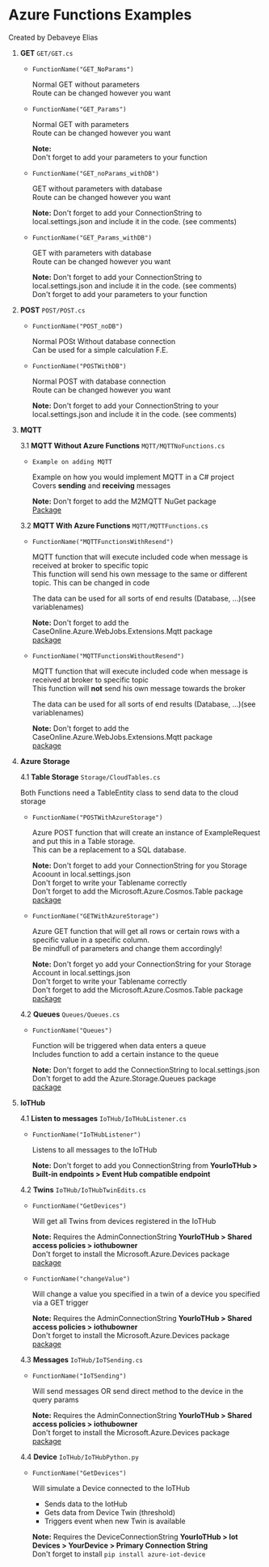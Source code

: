 # Azure Functions Examples
Created by Debaveye Elias

1. **GET** `GET/GET.cs`

	* `FunctionName("GET_NoParams")`

		Normal GET without parameters<br />
		Route can be changed however you want


	* `FunctionName("GET_Params")`

		Normal GET with parameters<br />
		Route can be changed however you want
		
		**Note:**	
		Don't forget to add your parameters to your function


	* `FunctionName("GET_noParams_withDB")`

		GET without parameters with database<br />
		Route can be changed however you want
		
		**Note:**
		Don't forget to add your ConnectionString to local.settings.json and include it in the code. (see comments)


	* `FunctionName("GET_Params_withDB")`

		GET with parameters with database<br />
		Route can be changed however you want

		
		**Note:**
		Don't forget to add your ConnectionString to local.settings.json and include it in the code. (see comments)<br />
		Don't forget to add your parameters to your function
		

2. **POST** `POST/POST.cs`

	* `FunctionName("POST_noDB")`

		Normal POSt Without database connection<br />
		Can be used for a simple calculation F.E.


	* `FunctionName("POSTWithDB")`

		Normal POST with database connection<br />
		Route can be changed however you want
		
		**Note:**
		Don't forget to add your ConnectionString to your local.settings.json and include it in the code. (see comments)


3. **MQTT**

	3.1 **MQTT Without Azure Functions** `MQTT/MQTTNoFunctions.cs`
		
	* `Example on adding MQTT`

		Example on how you would implement MQTT in a C# project<br />
		Covers **sending** and **receiving** messages

		**Note:** Don't forget to add the M2MQTT NuGet package<br />
		[Package](https://www.nuget.org/packages/M2Mqtt/4.3.0?_src=template)


	3.2 **MQTT With Azure Functions** `MQTT/MQTTFunctions.cs`

	* `FunctionName("MQTTFunctionsWithResend")`

		MQTT function that will execute included code when message is received at broker to specific topic<br />
		This function will send his own message to the same or different topic. This can be changed in code

		The data can be used for all sorts of end results (Database, ...)(see variablenames)

		**Note:** Don't forget to add the CaseOnline.Azure.WebJobs.Extensions.Mqtt package<br />
		[package](https://www.nuget.org/packages/CaseOnline.Azure.WebJobs.Extensions.Mqtt/2.1.0?_src=template)


	* `FunctionName("MQTTFunctionsWithoutResend")`

		MQTT function that will execute included code when message is received at broker to specific topic<br/>
		This function will **not** send his own message towards the broker

		The data can be used for all sorts of end results (Database, ...)(see variablenames)

		**Note:** Don't forget to add the CaseOnline.Azure.WebJobs.Extensions.Mqtt package<br />
		[package](https://www.nuget.org/packages/CaseOnline.Azure.WebJobs.Extensions.Mqtt/2.1.0?_src=template)


4. **Azure Storage**
	
	4.1 **Table Storage** `Storage/CloudTables.cs`

	Both Functions need a TableEntity class to send data to the cloud storage

	* `FunctionName("POSTWithAzureStorage")`

		Azure POST function that will create an instance of ExampleRequest and put this in a Table storage.<br />
		This can be a replacement to a SQL database.

		**Note:** Don't forget to add your ConnectionString for you Storage Acoount in local.settings.json<br />
		Don't forget to write your Tablename correctly<br />
		Don't forget to add the Microsoft.Azure.Cosmos.Table package<br />
		[package](https://www.nuget.org/packages/Microsoft.Azure.Cosmos.Table/1.0.8?_src=template)


	* `FunctionName("GETWithAzureStorage")`

		Azure GET function that will get all rows or certain rows with a specific value in a specific column. <br />
		Be mindfull of parameters and change them accordingly!

		**Note:** Don't forget yo add your ConnectionString for your Storage Account in local.settings.json<br />
		Don't forget to write your Tablename correctly<br />
		Don't forget to add the Microsoft.Azure.Cosmos.Table package<br />
		[package](https://www.nuget.org/packages/Microsoft.Azure.Cosmos.Table/1.0.8?_src=template)


	4.2 **Queues** `Queues/Queues.cs`

	* `FunctionName("Queues")`

		Function will be triggered when data enters a queue<br/>
		Includes function to add a certain instance to the queue

		**Note:** Don't forget to add the ConnectionString to local.settings.json<br/>
		Don't forget to add the Azure.Storage.Queues package<br/>
		[package](https://www.nuget.org/packages/Azure.Storage.Queues/12.4.2?_src=template)


5. **IoTHub**

	4.1 **Listen to messages** `IoTHub/IoTHubListener.cs`

	* `FunctionName("IoTHubListener")`

		Listens to all messages to the IoTHub

		**Note:** Don't forget to add you ConnectionString from **YourIoTHub > Built-in endpoints > Event Hub compatible endpoint**


	4.2 **Twins** `IoTHub/IoTHubTwinEdits.cs`

	* `FunctionName("GetDevices")`

		Will get all Twins from devices registered in the IoTHub

		**Note:** Requires the AdminConnectionString **YourIoTHub > Shared access policies > iothubowner**<br/>
		Don't  forget to install the Microsoft.Azure.Devices package<br/>
		[package](https://www.nuget.org/packages/Microsoft.Azure.Devices/1.28.0-preview-001)

	* `FunctionName("changeValue")`

		Will change a value you specified in a twin of a device you specified via a GET trigger

		**Note:** Requires the AdminConnectionString **YourIoTHub > Shared access policies > iothubowner**<br/>
		Don't  forget to install the Microsoft.Azure.Devices package<br/>
		[package](https://www.nuget.org/packages/Microsoft.Azure.Devices/1.28.0-preview-001)


	4.3 **Messages** `IoTHub/IoTSending.cs`

	* `FunctionName("IoTSending")`

		Will send messages OR send direct method to the device in the query params

		**Note:** Requires the AdminConnectionString **YourIoTHub > Shared access policies > iothubowner**<br/>
		Don't  forget to install the Microsoft.Azure.Devices package<br/>
		[package](https://www.nuget.org/packages/Microsoft.Azure.Devices/1.28.0-preview-001)


	4.4 **Device** `IoTHub/IoTHubPython.py`

	* `FunctionName("GetDevices")`

		Will simulate a Device connected to the IoTHub<br/>
		- Sends data to the IotHub<br/>
		- Gets data from Device Twin (threshold)<br/>
		- Triggers event when new Twin is available

		**Note:** Requires the DeviceConnectionString **YourIoTHub > Iot Devices > YourDevice > Primary Connection String**<br/>
		Don't forget to install `pip install azure-iot-device`<br/>
	
